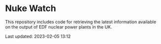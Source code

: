 # Nuke Watch

This repository includes code for retrieving the latest information available on the output of EDF nuclear power plants in the UK.

Last updated: 2023-02-05 13:12